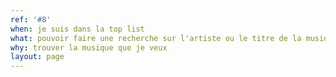 ```yaml
---
ref: '#8'
when: je suis dans la top list
what: pouvoir faire une recherche sur l'artiste ou le titre de la musique
why: trouver la musique que je veux
layout: page
---
```

